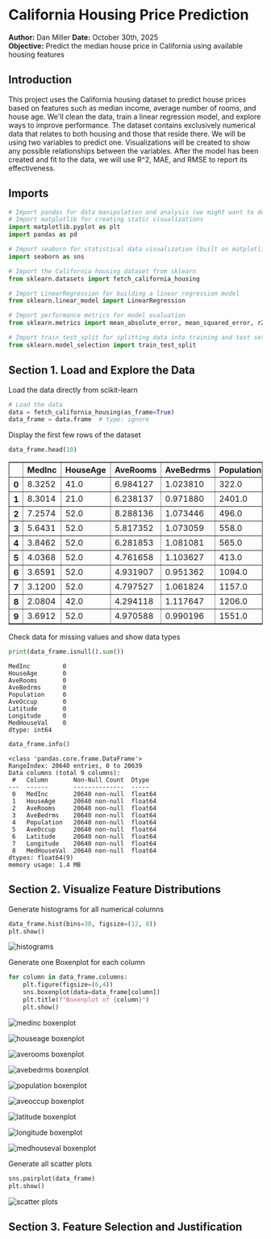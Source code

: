 # **California Housing Price Prediction**
**Author:** Dan Miller 
**Date:** October 30th, 2025  
**Objective:** Predict the median house price in California using available housing features

## **Introduction**

This project uses the California housing dataset to predict house prices based on features such as median income, average number of rooms, and house age. We'll clean the data, train a linear regression model, and explore ways to improve performance. The dataset contains exclusively numerical data that relates to both housing and those that reside there. We will be using two variables to predict one. Visualizations will be created to show any possible relationships between the variables. After the model has been created and fit to the data, we will use R^2, MAE, and RMSE to report its effectiveness.

## **Imports**

```python
# Import pandas for data manipulation and analysis (we might want to do more with it)
# Import matplotlib for creating static visualizations
import matplotlib.pyplot as plt
import pandas as pd

# Import seaborn for statistical data visualization (built on matplotlib)
import seaborn as sns

# Import the California housing dataset from sklearn
from sklearn.datasets import fetch_california_housing

# Import LinearRegression for building a linear regression model
from sklearn.linear_model import LinearRegression

# Import performance metrics for model evaluation
from sklearn.metrics import mean_absolute_error, mean_squared_error, r2_score

# Import train_test_split for splitting data into training and test sets
from sklearn.model_selection import train_test_split
```

## **Section 1. Load and Explore the Data**

Load the data directly from scikit-learn

```python
# Load the data
data = fetch_california_housing(as_frame=True)
data_frame = data.frame  # type: ignore
```

Display the first few rows of the dataset

```python
data_frame.head(10)
```

<div>
<style scoped>
    .dataframe tbody tr th:only-of-type {
        vertical-align: middle;
    }

    .dataframe tbody tr th {
        vertical-align: top;
    }

    .dataframe thead th {
        text-align: right;
    }
</style>
<table border="1" class="dataframe">
  <thead>
    <tr style="text-align: right;">
      <th></th>
      <th>MedInc</th>
      <th>HouseAge</th>
      <th>AveRooms</th>
      <th>AveBedrms</th>
      <th>Population</th>
      <th>AveOccup</th>
      <th>Latitude</th>
      <th>Longitude</th>
      <th>MedHouseVal</th>
    </tr>
  </thead>
  <tbody>
    <tr>
      <th>0</th>
      <td>8.3252</td>
      <td>41.0</td>
      <td>6.984127</td>
      <td>1.023810</td>
      <td>322.0</td>
      <td>2.555556</td>
      <td>37.88</td>
      <td>-122.23</td>
      <td>4.526</td>
    </tr>
    <tr>
      <th>1</th>
      <td>8.3014</td>
      <td>21.0</td>
      <td>6.238137</td>
      <td>0.971880</td>
      <td>2401.0</td>
      <td>2.109842</td>
      <td>37.86</td>
      <td>-122.22</td>
      <td>3.585</td>
    </tr>
    <tr>
      <th>2</th>
      <td>7.2574</td>
      <td>52.0</td>
      <td>8.288136</td>
      <td>1.073446</td>
      <td>496.0</td>
      <td>2.802260</td>
      <td>37.85</td>
      <td>-122.24</td>
      <td>3.521</td>
    </tr>
    <tr>
      <th>3</th>
      <td>5.6431</td>
      <td>52.0</td>
      <td>5.817352</td>
      <td>1.073059</td>
      <td>558.0</td>
      <td>2.547945</td>
      <td>37.85</td>
      <td>-122.25</td>
      <td>3.413</td>
    </tr>
    <tr>
      <th>4</th>
      <td>3.8462</td>
      <td>52.0</td>
      <td>6.281853</td>
      <td>1.081081</td>
      <td>565.0</td>
      <td>2.181467</td>
      <td>37.85</td>
      <td>-122.25</td>
      <td>3.422</td>
    </tr>
    <tr>
      <th>5</th>
      <td>4.0368</td>
      <td>52.0</td>
      <td>4.761658</td>
      <td>1.103627</td>
      <td>413.0</td>
      <td>2.139896</td>
      <td>37.85</td>
      <td>-122.25</td>
      <td>2.697</td>
    </tr>
    <tr>
      <th>6</th>
      <td>3.6591</td>
      <td>52.0</td>
      <td>4.931907</td>
      <td>0.951362</td>
      <td>1094.0</td>
      <td>2.128405</td>
      <td>37.84</td>
      <td>-122.25</td>
      <td>2.992</td>
    </tr>
    <tr>
      <th>7</th>
      <td>3.1200</td>
      <td>52.0</td>
      <td>4.797527</td>
      <td>1.061824</td>
      <td>1157.0</td>
      <td>1.788253</td>
      <td>37.84</td>
      <td>-122.25</td>
      <td>2.414</td>
    </tr>
    <tr>
      <th>8</th>
      <td>2.0804</td>
      <td>42.0</td>
      <td>4.294118</td>
      <td>1.117647</td>
      <td>1206.0</td>
      <td>2.026891</td>
      <td>37.84</td>
      <td>-122.26</td>
      <td>2.267</td>
    </tr>
    <tr>
      <th>9</th>
      <td>3.6912</td>
      <td>52.0</td>
      <td>4.970588</td>
      <td>0.990196</td>
      <td>1551.0</td>
      <td>2.172269</td>
      <td>37.84</td>
      <td>-122.25</td>
      <td>2.611</td>
    </tr>
  </tbody>
</table>
</div>

Check data for missing values and show data types

```python
print(data_frame.isnull().sum())
```


    MedInc         0
    HouseAge       0
    AveRooms       0
    AveBedrms      0
    Population     0
    AveOccup       0
    Latitude       0
    Longitude      0
    MedHouseVal    0
    dtype: int64

```python
data_frame.info()
```

    <class 'pandas.core.frame.DataFrame'>
    RangeIndex: 20640 entries, 0 to 20639
    Data columns (total 9 columns):
     #   Column       Non-Null Count  Dtype  
    ---  ------       --------------  -----  
     0   MedInc       20640 non-null  float64
     1   HouseAge     20640 non-null  float64
     2   AveRooms     20640 non-null  float64
     3   AveBedrms    20640 non-null  float64
     4   Population   20640 non-null  float64
     5   AveOccup     20640 non-null  float64
     6   Latitude     20640 non-null  float64
     7   Longitude    20640 non-null  float64
     8   MedHouseVal  20640 non-null  float64
    dtypes: float64(9)
    memory usage: 1.4 MB


## **Section 2. Visualize Feature Distributions**

Generate histograms for all numerical columns

```python
data_frame.hist(bins=30, figsize=(12, 8))
plt.show()
```

![histograms](image.png)

Generate one Boxenplot for each column

```python
for column in data_frame.columns:
    plt.figure(figsize=(6,4))
    sns.boxenplot(data=data_frame[column])
    plt.title(f"Boxenplot of {column}")
    plt.show()
```

![medinc boxenplot](image-1.png)

![houseage boxenplot](image-2.png)

![averooms boxenplot](image-3.png)

![avebedrms boxenplot](image-4.png)

![population boxenplot](image-5.png)

![aveoccup boxenplot](image-6.png)

![latitude boxenplot](image-7.png)

![longitude boxenplot](image-8.png)

![medhouseval boxenplot](image-9.png)

Generate all scatter plots

```python
sns.pairplot(data_frame)
plt.show()
```

![scatter plots](image-10.png)

## **Section 3. Feature Selection and Justification**